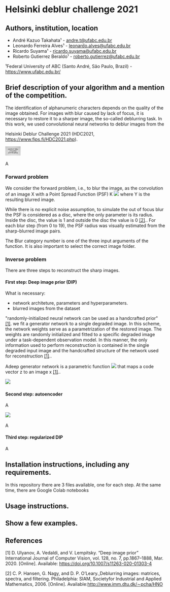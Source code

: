 # Helsinki deblur challenge 2021

## Authors, institution, location

* André Kazuo Takahata¹ - andre.t@ufabc.edu.br
* Leonardo Ferreira Alves¹ - leonardo.alves@ufabc.edu.br
* Ricardo Suyama¹ - ricardo.suyama@ufabc.edu.br
* Roberto Gutierrez Beraldo¹ - roberto.gutierrez@ufabc.edu.br

¹Federal University of ABC (Santo André, São Paulo, Brazil) - https://www.ufabc.edu.br/

## Brief description of your algorithm and a mention of the competition.
The identification of alphanumeric characters depends on the quality of the image obtained. For images with blur caused by lack of focus, it is necessary to restore it to a sharper image, the so-called deblurring task. In this work, we used convolutional neural networks to deblur images from the 


Helsinki Deblur Challenge 2021 (HDC2021, https://www.fips.fi/HDC2021.php).

<img src="focusStep_3_timesR_size_30_sample_0001.jpg" width="48">

A


### Forward problem
We consider the forward problem, i.e., to blur the image, as the convolution of an image X with a Point Spread Function (PSF) K
<img src="https://render.githubusercontent.com/render/math?math=\mathbf{Y}=\mathbf{K}*\mathbf{X},">
where Y is the resulting blurred image.


While there is no explicit noise assumption, to simulate the out of focus blur the PSF is considered as a disc, where the only parameter is its radius. Inside the disc, the value is 1 and outside the disc the value is 0 [[2]](#1).. For each blur step (from 0 to 19), the PSF radius was visually estimated from the sharp-blurred image pairs.

The Blur category number is one of the three input arguments of the function. It is also important to select the correct image folder. 

### Inverse problem 
There are three steps to reconstruct the sharp images.

#### First step: Deep image prior (DIP)

What is necessary:
* network architeture, parameters and hyperparameters. 
* blurred images from the dataset


"randomly-initialized neural network can be used as a handcrafted prior" [[1]](#1).
we fit a generator network to a single degraded image. In this scheme, the network weights serve as a parametrization of the restored image. The weights are randomly initialized and fitted to a specific degraded image under a task-dependent observation model. In this manner, the only information used to perform reconstruction is contained in the single degraded input image and the handcrafted structure of the network used for reconstruction [[1]](#1)..


Adeep generator network is a parametric function <img src="https://render.githubusercontent.com/render/math?math=x = f_{\theta_{DIP}}(z)"> 
that maps a code vector z to an image x [[1]](#1)..


<img src="https://render.githubusercontent.com/render/math?math=\theta^* = \arg\underset{\theta}{\min} E (f_{\theta}(z), x_0) "> 

#### Second step: autoencoder
A

<img src="https://render.githubusercontent.com/render/math?math=(f_{\theta}(z), x_0) "> 


A

#### Third step: regularized DIP

A


## Installation instructions, including any requirements.
In this repository there are 3 files available, one for each step.
At the same time, there are Google Colab notebooks 


## Usage instructions.



## Show a few examples.





## References
<a id="1">[1]</a> 
D. Ulyanov, A. Vedaldi, and V. Lempitsky.
“Deep image prior” International Journal of Computer Vision, vol. 128, no. 7, pp.1867–1888, Mar. 2020. [Online]. Available: https://doi.org/10.1007/s11263-020-01303-4

<a id="2">[2]</a> 
C.   P.   Hansen,   G.   Nagy,   and   D.   P.   O’Leary.,Deblurring   images:   matrices,   spectra,   and   filtering. Philadelphia:   SIAM,   Societyfor  Industrial  and  Applied  Mathematics,  2006.  [Online].  Available:http://www.imm.dtu.dk/∼pcha/HNO
